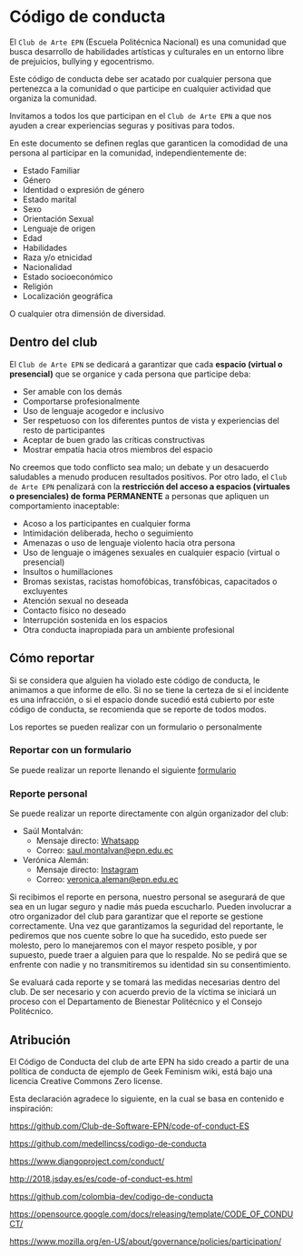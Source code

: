 # Código de conducta

El `Club de Arte EPN` (Escuela Politécnica Nacional) es una comunidad que busca desarrollo de habilidades artísticas y culturales en un entorno libre de prejuicios, bullying y egocentrismo.

Este código de conducta debe ser acatado por cualquier persona que pertenezca a la comunidad o que participe en cualquier actividad que organiza la comunidad.

Invitamos a todos los que participan en el `Club de Arte EPN` a que nos ayuden a crear experiencias seguras y positivas para todos.

En este documento se definen reglas que garanticen la comodidad de una persona al participar en la comunidad, independientemente de:

-   Estado Familiar
-   Género
-   Identidad o expresión de género
-   Estado marital
-   Sexo
-   Orientación Sexual
-   Lenguaje de origen
-   Edad
-   Habilidades
-   Raza y/o etnicidad
-   Nacionalidad
-   Estado socioeconómico
-   Religión
-   Localización geográfica

O cualquier otra dimensión de diversidad.

## Dentro del club

El `Club de Arte EPN` se dedicará a garantizar que cada **espacio (virtual o presencial)** que se organice y cada persona que participe deba:

-   Ser amable con los demás
-   Comportarse profesionalmente
-   Uso de lenguaje acogedor e inclusivo
-   Ser respetuoso con los diferentes puntos de vista y experiencias del resto de participantes
-   Aceptar de buen grado las críticas constructivas
-   Mostrar empatía hacia otros miembros del espacio

No creemos que todo conflicto sea malo; un debate y un desacuerdo saludables a menudo producen resultados positivos. Por otro lado, el `Club de Arte EPN` penalizará con la **restricción del acceso a espacios (virtuales o presenciales) de forma PERMANENTE** a personas que apliquen un comportamiento inaceptable:

-   Acoso a los participantes en cualquier forma
-   Intimidación deliberada, hecho o seguimiento
-   Amenazas o uso de lenguaje violento hacia otra persona
-   Uso de lenguaje o imágenes sexuales en cualquier espacio (virtual o presencial)
-   Insultos o humillaciones
-   Bromas sexistas, racistas homofóbicas, transfóbicas, capacitados o excluyentes
-   Atención sexual no deseada
-   Contacto físico no deseado
-   Interrupción sostenida en los espacios
-   Otra conducta inapropiada para un ambiente profesional

## Cómo reportar

Si se considera que alguien ha violado este código de conducta, le animamos a que informe de ello. Si no se tiene la certeza de si el incidente es una infracción, o si el espacio donde sucedió está cubierto por este código de conducta, se recomienda que se reporte de todos modos.

Los reportes se pueden realizar con un formulario o personalmente

### Reportar con un formulario

Se puede realizar un reporte llenando el siguiente
<a href="https://docs.google.com/forms/d/e/1FAIpQLSc9h39BmOIUzGfEQVpVubek_4vpsbS2Xb7OuYFr6bhvDXsIFA/viewform?usp=sf_link" target="_blank">formulario</a>

### Reporte personal

Se puede realizar un reporte directamente con algún organizador del club:

-   Saúl Montalván:
    -   Mensaje directo: <a href="https://wa.me/+5930963241901" target="_blank">Whatsapp</a>
    -   Correo: saul.montalvan@epn.edu.ec
-   Verónica Alemán:
    -   Mensaje directo: <a href="https://www.instagram.com/veronica.aleman1/" target="_blank">Instagram</a>
    -   Correo: veronica.aleman@epn.edu.ec

Si recibimos el reporte en persona, nuestro personal se asegurará de que sea en un lugar seguro y nadie más pueda escucharlo. Pueden involucrar a otro organizador del club para garantizar que el reporte se gestione correctamente. Una vez que garantizamos la seguridad del reportante, le pediremos que nos cuente sobre lo que ha sucedido, esto puede ser molesto, pero lo manejaremos con el mayor respeto posible, y por supuesto, puede traer a alguien para que lo respalde. No se pedirá que se enfrente con nadie y no transmitiremos su identidad sin su consentimiento.

Se evaluará cada reporte y se tomará las medidas necesarias dentro del club. De ser necesario y con acuerdo previo de la víctima se iniciará un proceso con el Departamento de Bienestar Politécnico y el Consejo Politécnico.

## Atribución

El Código de Conducta del club de arte EPN ha sido creado a partir de una política de conducta de ejemplo de Geek Feminism wiki, está bajo una licencia Creative Commons Zero license.

Esta declaración agradece lo siguiente, en la cual se basa en contenido e inspiración:

https://github.com/Club-de-Software-EPN/code-of-conduct-ES

https://github.com/medellincss/codigo-de-conducta

https://www.djangoproject.com/conduct/

http://2018.jsday.es/es/code-of-conduct-es.html

https://github.com/colombia-dev/codigo-de-conducta

https://opensource.google.com/docs/releasing/template/CODE_OF_CONDUCT/

https://www.mozilla.org/en-US/about/governance/policies/participation/
